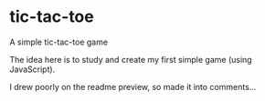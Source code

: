 # tic-tac-toe
 A simple tic-tac-toe game

The idea here is to study and create my first simple game (using JavaScript).

I drew poorly on the readme preview, so made it into comments...


<!--
     |     |
  X  |  X  |  O
-----|-----|-----
  O  |  X  |  X         
-----|-----|-----
     |  O  |  O
     |     |
-->

<!--0000000000000       0000000000000       0000     0000       0000000000000
<!--0                   0           0       0   0   0   0       0
<!--0                   0           0       0    0 0    0       0
<!--0      000000       0000000000000       0     0     0       0000000000000
<!--0           0       0           0       0           0       0
<!--0           0       0           0       0           0       0
<!--0000000000000       0           0       0           0       0000000000000

<!--0000000000000       0           0       0000000000000       0000000000000
<!--0           0        0         0        0                   0           0
<!--0           0         0       0         0                   0           0
<!--0           0          0     0          0000000000000       0000000000000
<!--0           0           0   0           0                   0000        
<!--0           0            0 0            0                   0   00000   
<!--0000000000000             0             0000000000000       0        0000

-->